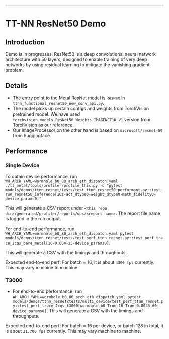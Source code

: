 ---

# TT-NN ResNet50 Demo

## Introduction
Demo is in progresses. ResNet50 is a deep convolutional neural network architecture with 50 layers, designed to enable training of very deep networks by using residual learning to mitigate the vanishing gradient problem.

## Details

+ The entry point to the Metal ResNet model is `ResNet` in `ttnn_functional_resnet50_new_conv_api.py`.
+ The model picks up certain configs and weights from TorchVision pretrained model. We have used `torchvision.models.ResNet50_Weights.IMAGENET1K_V1` version from TorchVision as our reference.
+ Our ImageProcessor on the other hand is based on `microsoft/resnet-50` from huggingface.

## Performance

### Single Device
To obtain device performance, run `WH_ARCH_YAML=wormhole_b0_80_arch_eth_dispatch.yaml ./tt_metal/tools/profiler/profile_this.py -c "pytest models/demos/ttnn_resnet/tests/test_ttnn_resnet50_performant.py::test_run_resnet50_inference[16z-act_dtype0-weight_dtype0-math_fidelity0-device_params0]"`

This will generate a CSV report under `<this repo dir>/generated/profiler/reports/ops/<report name>`. The report file name is logged in the run output.

For end-to-end performance, run `WH_ARCH_YAML=wormhole_b0_80_arch_eth_dispatch.yaml pytest models/demos/ttnn_resnet/tests/test_perf_ttnn_resnet.py::test_perf_trace_2cqs_bare_metal[16-0.004-25-device_params0]`. 

This will generate a CSV with the timings and throughputs.

Expected end-to-end perf: For batch = 16, it is about `4300 fps` currently. This may vary machine to machine.

### T3000
+ For end-to-end performance, run `WH_ARCH_YAML=wormhole_b0_80_arch_eth_dispatch.yaml pytest models/demos/ttnn_resnet/tests/multi_device/test_perf_ttnn_resnet.py::test_perf_trace_2cqs_t3000[wormhole_b0-True-16-True-0.0043-60-device_params0]`. This will generate a CSV with the timings and throughputs.

Expected end-to-end perf: For batch = 16 per device, or batch 128 in total, it is about `31,700 fps` currently. This may vary machine to machine.